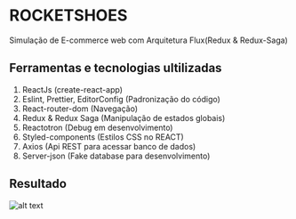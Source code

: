 # ROCKETSHOES
Simulação de E-commerce web com Arquitetura Flux(Redux & Redux-Saga)  

## Ferramentas e tecnologias ultilizadas
1. ReactJs (create-react-app)
2. Eslint, Prettier, EditorConfig (Padronização do código)
3. React-router-dom (Navegação)
4. Redux & Redux Saga (Manipulação de estados globais)
5. Reactotron (Debug em desenvolvimento)
6. Styled-components (Estilos CSS no REACT)
7. Axios (Api REST para acessar banco de dados)
8. Server-json (Fake database para desenvolvimento)


## Resultado
![alt text](https://github.com/denisonfer/ReactJs-eCommerce-Redux/blob/master/rocketshoes.gif "demo rocketshoes")
